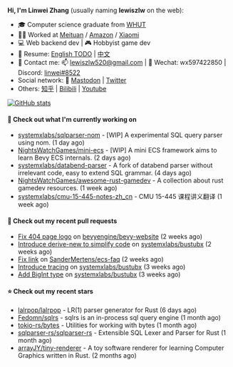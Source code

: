 **Hi, I'm Linwei Zhang** (usually naming **lewiszlw** on the web):
- 🎓 Computer science graduate from [WHUT](https://en.wikipedia.org/wiki/Wuhan_University_of_Technology)
- 👨‍💻 Worked at [Meituan](https://about.meituan.com/home) / [Amazon](https://www.amazon.com/) / [Xiaomi](https://www.mi.com/)
- 💻 Web backend dev | 🎮 Hobbyist game dev
- 📄 Resume: [English TODO](https://github.com/lewiszlw/lewiszlw/blob/main/Resume_EN.md) | [中文](https://github.com/lewiszlw/lewiszlw/blob/main/Resume_CN.md)
- 📱 Contact me: 📫 [lewiszlw520@gmail.com](mailto:lewiszlw520@gmail.com) | 💬 Wechat: wx597422850 | Discord: [linwei#8522](http://discordapp.com/users/891664307035713576)
- Social network: 🦣 [Mastodon](https://mastodon.world/@lewiszlw) | [Twitter](https://twitter.com/lewiszlw)
- Others: [知乎](https://www.zhihu.com/people/tian-qian-zhu-wu-ya) | [Bilibili](https://space.bilibili.com/43876861) | [Youtube](https://www.youtube.com/channel/UCnvri1tqAjxsp9nGQ63zUNw)

[![GitHub stats](https://github-readme-stats.vercel.app/api?username=lewiszlw&count_private=true&show_icons=true&theme=solarized-dark&include_all_commits=true)](https://github.com/anuraghazra/github-readme-stats)

#### 👷 Check out what I'm currently working on

- [systemxlabs/sqlparser-nom](https://github.com/systemxlabs/sqlparser-nom) - [WIP] A experimental SQL query parser using nom. (1 day ago)
- [NightsWatchGames/mini-ecs](https://github.com/NightsWatchGames/mini-ecs) - [WIP] A mini ECS framework aims to learn Bevy ECS internals. (2 days ago)
- [systemxlabs/databend-parser](https://github.com/systemxlabs/databend-parser) - A fork of databend parser without irrelevant code, easy to extend SQL grammar. (4 days ago)
- [NightsWatchGames/awesome-rust-gamedev](https://github.com/NightsWatchGames/awesome-rust-gamedev) - A collection about rust gamedev resources. (1 week ago)
- [systemxlabs/cmu-15-445-notes-zh_cn](https://github.com/systemxlabs/cmu-15-445-notes-zh_cn) - CMU 15-445 课程讲义翻译 (1 week ago)

#### 🔨 Check out my recent pull requests

- [Fix 404 page logo](https://github.com/bevyengine/bevy-website/pull/739) on [bevyengine/bevy-website](https://github.com/bevyengine/bevy-website) (2 weeks ago)
- [Introduce derive-new to simplify code](https://github.com/systemxlabs/bustubx/pull/48) on [systemxlabs/bustubx](https://github.com/systemxlabs/bustubx) (2 weeks ago)
- [Fix link](https://github.com/SanderMertens/ecs-faq/pull/19) on [SanderMertens/ecs-faq](https://github.com/SanderMertens/ecs-faq) (2 weeks ago)
- [Introduce tracing](https://github.com/systemxlabs/bustubx/pull/47) on [systemxlabs/bustubx](https://github.com/systemxlabs/bustubx) (3 weeks ago)
- [Add BigInt type](https://github.com/systemxlabs/bustubx/pull/46) on [systemxlabs/bustubx](https://github.com/systemxlabs/bustubx) (3 weeks ago)

#### ⭐ Check out my recent stars

- [lalrpop/lalrpop](https://github.com/lalrpop/lalrpop) - LR(1) parser generator for Rust (6 days ago)
- [Fedomn/sqlrs](https://github.com/Fedomn/sqlrs) - sqlrs is an in-process sql query engine (1 month ago)
- [tokio-rs/bytes](https://github.com/tokio-rs/bytes) - Utilities for working with bytes (1 month ago)
- [sqlparser-rs/sqlparser-rs](https://github.com/sqlparser-rs/sqlparser-rs) - Extensible SQL Lexer and Parser for Rust (1 month ago)
- [arrayJY/tiny-renderer](https://github.com/arrayJY/tiny-renderer) - A toy software renderer for learning Computer Graphics written in Rust. (2 months ago)
